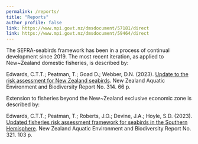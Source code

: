 ```yaml
---
permalink: /reports/
title: "Reports"
author_profile: false
link: https://www.mpi.govt.nz/dmsdocument/57181/direct
link: https://www.mpi.govt.nz/dmsdocument/59464/direct
---
```


The SEFRA-seabirds framework has been in a process of continual development since 2019. The most recent iteration, as applied to New~Zealand domestic fisheries, is described by:

Edwards, C.T.T.; Peatman, T.; Goad D.; Webber, D.N. (2023). [Update to the risk assessment for New Zealand seabirds][report1]. New Zealand Aquatic Environment and Biodiversity Report No. 314. 66 p.

Extension to fisheries beyond the New~Zealand exclusive economic zone is described by:

Edwards, C.T.T.; Peatman, T.; Roberts, J.O.; Devine, J.A.; Hoyle, S.D. (2023). [Updated fisheries risk assessment framework for seabirds in the Southern Hemisphere][report2]. New Zealand Aquatic Environment and Biodiversity Report No. 321. 103 p.

[report1]: https://www.mpi.govt.nz/dmsdocument/57181/direct
[report2]: https://www.mpi.govt.nz/dmsdocument/59464/direct
